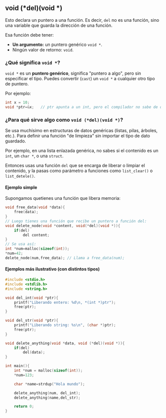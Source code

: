 ## void (*del)(void *)
Esto declara un puntero a una función.
Es decir, `del` no es una función, sino una variable que guarda la dirección de una función.

Esa función debe tener:
* **Un argumento:** un puntero genérico `void *`.
* Ningún valor de retorno: `void`.

### ¿Qué significa `void *`?
`void *` es un **puntero genérico**, significa "puntero a algo", pero sin especificar el tipo.
Puedes convertir (`cast`) un `void *` a cualquier otro tipo de puntero.

Por ejemplo:
```c
int x = 10;
void *ptr=&x;   // ptr apunta a un int, pero el compilador no sabe de qué tipo es.
```

### ¿Para qué sirve algo como `void (*del)(void *)`?
Se usa muchísimo en estructuras de datos genéricas (listas, pilas, árboles, etc.).
Para definir una función "de limpieza" sin importar el tipo de dato guardado.

Por ejemplo, en una lista enlazada genérica, no sabes si el contenido es un `int`, un `char *`, o una `struct`.

Entonces usas una función `del` que se encarga de liberar o limpiar el contenido, y la pasas como parámetro a funciones como `list_clear()` o `list_detele()`.

#### Ejemplo simple
Supongamos quetienes una función que libera memoria:
```c
void free_data(void *data){
    free(data);
}
// Luego tienes una función que recibe un puntero a función del:
void delete_node(void *content, void(*del)(void *)){
    if(del)
        del content;
}
// Se usa así:
int *num=malloc(sizeof(int));
*num=42;
delete_node(num,free_data); // Llama a free_data(num);
```

#### Ejemplos más ilustrativo (con distintos tipos)
```c
#include <stdio.h>
#include <stdlib.h>
#include <string.h>

void del_int(void *ptr){
    printf("Liberando entero: %d\n, *(int *)ptr");
    free(ptr);
}

void del_str(void *ptr){
    printf("Liberando string: %s\n", (char *)ptr);
    free(ptr);
}

void delete_anything(void *data, void (*del)(void *)){
    if(del)
        del(data);
}

int main(){
    int *num = malloc(sizeof(int));
    *num=123;

    char *name=strdup("Hola mundo");

    delete_anything(num, del_int);
    delete_anything(name,del_str);

    return 0;
}
```